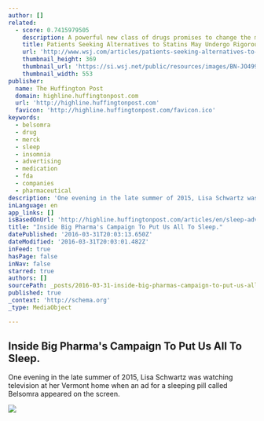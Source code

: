 ```yaml
---
author: []
related:
  - score: 0.7415979505
    description: A powerful new class of drugs promises to change the management of heart disease for high-risk patients who struggle to get their cholesterol levels under control-a group that numbers in the millions. But only some of them are likely to get the new medicines. The new drugs are expensive.
    title: Patients Seeking Alternatives to Statins May Undergo Rigorous Vetting
    url: 'http://www.wsj.com/articles/patients-seeking-alternatives-to-statins-may-undergo-rigorous-vetting-1438029636'
    thumbnail_height: 369
    thumbnail_url: 'https://si.wsj.net/public/resources/images/BN-JO499_0727HE_G_20150727110822.jpg'
    thumbnail_width: 553
publisher:
  name: The Huffington Post
  domain: highline.huffingtonpost.com
  url: 'http://highline.huffingtonpost.com'
  favicon: 'http://highline.huffingtonpost.com/favicon.ico'
keywords:
  - belsomra
  - drug
  - merck
  - sleep
  - insomnia
  - advertising
  - medication
  - fda
  - companies
  - pharmaceutical
description: 'One evening in the late summer of 2015, Lisa Schwartz was watching television at her Vermont home when an ad for a sleeping pill called Belsomra appeared on the screen.'
inLanguage: en
app_links: []
isBasedOnUrl: 'http://highline.huffingtonpost.com/articles/en/sleep-advertising/'
title: "Inside Big Pharma's Campaign To Put Us All To Sleep."
datePublished: '2016-03-31T20:03:13.650Z'
dateModified: '2016-03-31T20:03:01.482Z'
inFeed: true
hasPage: false
inNav: false
starred: true
authors: []
sourcePath: _posts/2016-03-31-inside-big-pharmas-campaign-to-put-us-all-to-sleep.md
published: true
_context: 'http://schema.org'
_type: MediaObject

---
```

<article style=""><h1>Inside Big Pharma's Campaign To Put Us All To Sleep.</h1><p>One evening in the late summer of 2015, Lisa Schwartz was watching television at her Vermont home when an ad for a sleeping pill called Belsomra appeared on the screen.</p><img src="http://highline.huffingtonpost.com/articles/en/sleep-advertising/media/images/social.jpg" /></article>